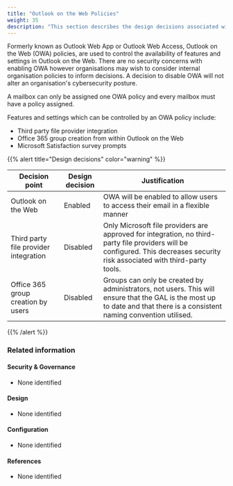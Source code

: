 ```yaml
---
title: "Outlook on the Web Policies"
weight: 35
description: "This section describes the design decisions associated with Outlook on the Web Policies for system(s) built using ASD's Blueprint for Secure Cloud."
---
```


Formerly known as Outlook Web App or Outlook Web Access, Outlook on the Web (OWA) policies, are used to control the availability of features and settings in Outlook on the Web. There are no security concerns with enabling OWA however organisations may wish to consider internal organisation policies to inform decisions. A decision to disable OWA will not alter an organisation's cybersecurity posture.

A mailbox can only be assigned one OWA policy and every mailbox must have a policy assigned.

Features and settings which can be controlled by an OWA policy include:

* Third party file provider integration
* Office 365 group creation from within Outlook on the Web
* Microsoft Satisfaction survey prompts

{{% alert title="Design decisions" color="warning" %}}

| Decision point                        | Design decision | Justification                                                                                                                                                                 |
| ------------------------------------- | --------------- | ----------------------------------------------------------------------------------------------------------------------------------------------------------------------------- |
| Outlook on the Web                    | Enabled         | OWA will be enabled to allow users to access their email in a flexible manner                                                                                                 |
| Third party file provider integration | Disabled        | Only Microsoft file providers are approved for integration, no third-party file providers will be configured. This decreases security risk associated with third-party tools. |
| Office 365 group creation by users    | Disabled        | Groups can only be created by administrators, not users. This will ensure that the GAL is the most up to date and that there is a consistent naming convention utilised.      |

{{% /alert %}}

### Related information

#### Security & Governance

* None identified

#### Design

* None identified

#### Configuration

* None identified

#### References

* None identified